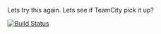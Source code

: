  Lets try this again. Lets see if TeamCity pick it up?

[![Build Status](https://jenkins.codinginfinity.com/buildStatus/icon?job=cos301integrationtestrepo)](https://jenkins.codinginfinity.com/job/cos301integrationtestrepo)

